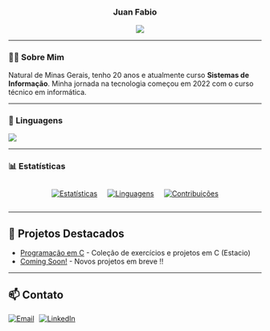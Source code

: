 <div align="center">
  
### Juan Fabio 
</div>

<div style="position: relative; left: 10px; width: fit-content; margin: 0 auto;">
  <img src="https://readme-typing-svg.herokuapp.com?font=Fira+Code&duration=3000&pause=1000&center=true&vCenter=true&width=1000&height=100&lines=Tecnico+em+Inform%C3%A1tica+;Estudante+de+Sistemas+de+Informa%C3%A7%C3%A3o;Apaixonado+por+tecnologia">
</div>

---

### 👨‍💻 Sobre Mim
Natural de Minas Gerais, tenho 20 anos e atualmente curso **Sistemas de Informação**. Minha jornada na tecnologia começou em 2022 com o curso técnico em informática.

---

### 🤖 Linguagens

<div style="display: flex; gap: 10px; flex-wrap: wrap;">
  <img src="https://img.shields.io/badge/C-00599C?style=for-the-badge&logo=c&logoColor=white">
</div>

---

### 📊 Estatísticas

<div style="display: flex; flex-wrap: wrap; justify-content: center; gap: 20px;">

[![Estatísticas](https://github-readme-stats.vercel.app/api?username=JuanFab&show_icons=true&theme=transparent&hide_border=true)](https://github.com/JuanFab)

[![Linguagens](https://github-readme-stats.vercel.app/api/top-langs/?username=JuanFab&layout=compact&theme=transparent&hide_border=true)](https://github.com/JuanFab)

[![Contribuições](https://github-readme-streak-stats.herokuapp.com/?user=JuanFab&theme=transparent&hide_border=true)](https://git.io/streak-stats)

</div>

---

## 🌟 Projetos Destacados

- [Programação em C](https://github.com/JuanFab/ProgramacaoEmC) - Coleção de exercícios e projetos em C (Estacio)
- [Coming Soon!](https://github.com/JuanFab/exemplo) - Novos projetos em breve !!

---

## 📫 Contato

<div style="display: flex; gap: 10px;">
  <a href="mailto:juanfabm@gmail.com">
    <img src="https://img.shields.io/badge/Gmail-D14836?style=for-the-badge&logo=gmail&logoColor=white" alt="Email">
  </a>
  <a href="https://www.linkedin.com/in/juan-fábio-835a3430b/">
    <img src="https://img.shields.io/badge/LinkedIn-0077B5?style=for-the-badge&logo=linkedin&logoColor=white" alt="LinkedIn">
  </a>
</div>
